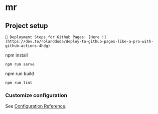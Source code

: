 # mr

## Project setup
```
🥂 Deployment Steps for Github Pages: [Here !](https://dev.to/rolanddoda/deploy-to-github-pages-like-a-pro-with-github-actions-4hdg)
```
npm install
```
npm run serve
```
npm run build
```
npm run lint
```
### Customize configuration
See [Configuration Reference](https://cli.vuejs.org/config/).
